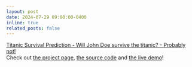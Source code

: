 ```yaml
---
layout: post
date: 2024-07-29 09:00:00-0400
inline: true
related_posts: false
---
```


<u>Titanic Survival Prediction - Will John Doe survive the titanic? - Probably not!</u><br>Check out [the project page](https://geoffreykarnbach.github.io/projects/titanic_survival_analysis/), [the source code](https://github.com/GeoffreyKarnbach/Titanic-Survival-Analysis) and [the live demo](https://titanic-survival-analysis.vercel.app/)!